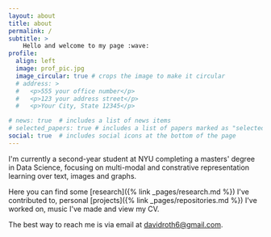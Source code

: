 ```yaml
---
layout: about
title: about
permalink: /
subtitle: > 
    Hello and welcome to my page :wave:
profile:
  align: left
  image: prof_pic.jpg
  image_circular: true # crops the image to make it circular
  # address: >
  #   <p>555 your office number</p>
  #   <p>123 your address street</p>
  #   <p>Your City, State 12345</p>

# news: true  # includes a list of news items
# selected_papers: true # includes a list of papers marked as "selected={true}"
social: true  # includes social icons at the bottom of the page
---
```

I'm currently a second-year student at NYU completing a masters' degree in Data Science, focusing on multi-modal and constrative representation learning over text, images and graphs.

Here you can find some [research]({% link _pages/research.md %}) I've contributed to, personal [projects]({% link _pages/repositories.md %}) I've worked on, music I've made and view my CV.

The best way to reach me is via email at [davidroth6@gmail.com](mailto:davidroth6@gmail.com).
